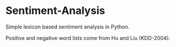 Sentiment-Analysis
==================


Simple lexicon based sentiment analysis in Python.

Positive and negative word lists come from Hu and Liu (KDD-2004).
